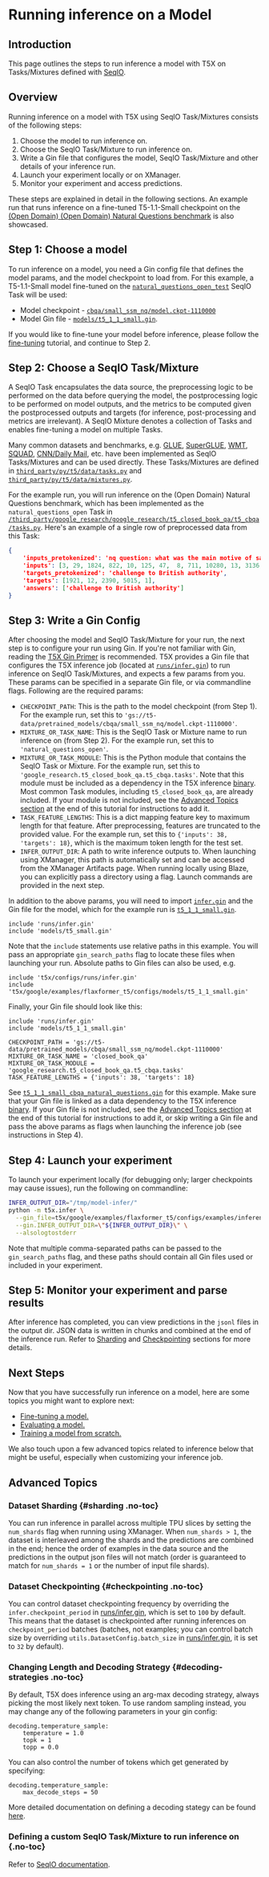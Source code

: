 # Running inference on a Model


## Introduction

This page outlines the steps to run inference a model with T5X on Tasks/Mixtures
defined with [SeqIO](https://github.com/google/seqio/blob/main/README.md).

## Overview

Running inference on a model with T5X using SeqIO Task/Mixtures consists of the
following steps:

1.  Choose the model to run inference on.
1.  Choose the SeqIO Task/Mixture to run inference on.
1.  Write a Gin file that configures the model, SeqIO Task/Mixture and other
    details of your inference run.
1.  Launch your experiment locally or on XManager.
1.  Monitor your experiment and access predictions.

These steps are explained in detail in the following sections. An example run
that runs inference on a fine-tuned T5-1.1-Small checkpoint on the
[(Open Domain) (Open Domain) Natural Questions benchmark](https://ai.google.com/research/NaturalQuestions/)
is also showcased.

## Step 1: Choose a model

To run inference on a model, you need a Gin config file that defines the model
params, and the model checkpoint to load from. For this example, a T5-1.1-Small
model fine-tuned on the
[`natural_questions_open_test`](https://github.com/google-research/google-research/tree/master/t5_closed_book_qa/t5_cbqa/tasks.py?l=141&rcl=370261021)
SeqIO Task will be used:

+   Model checkpoint -
    [`cbqa/small_ssm_nq/model.ckpt-1110000`](https://console.cloud.google.com/storage/browser/t5-data/pretrained_models/cbqa/small_ssm_nq/)
+   Model Gin file -
    [`models/t5_1_1_small.gin`](https://github.com/google-research/t5x/tree/main/t5x/google/examples/flaxformer_t5/configs/models/t5_1_1_small.gin).

If you would like to fine-tune your model before inference, please follow the
[fine-tuning](finetune) tutorial, and continue to Step 2.

## Step 2: Choose a SeqIO Task/Mixture

A SeqIO Task encapsulates the data source, the preprocessing logic to be
performed on the data before querying the model, the postprocessing logic to be
performed on model outputs, and the metrics to be computed given the
postprocessed outputs and targets (for inference, post-processing and metrics
are irrelevant). A SeqIO Mixture denotes a collection of Tasks and enables
fine-tuning a model on multiple Tasks.

Many common datasets and benchmarks, e.g. [GLUE](https://gluebenchmark.com/),
[SuperGLUE](https://super.gluebenchmark.com/),
[WMT](https://www.tensorflow.org/datasets/catalog/wmt_t2t_translate),
[SQUAD](https://rajpurkar.github.io/SQuAD-explorer/),
[CNN/Daily Mail](https://github.com/abisee/cnn-dailymail), etc. have been
implemented as SeqIO Tasks/Mixtures and can be used directly. These
Tasks/Mixtures are defined in
[`third_party/py/t5/data/tasks.py`](https://github.com/google-research/text-to-text-transfer-transformer/tree/main/t5/data/tasks.py)
and
[`third_party/py/t5/data/mixtures.py`](https://github.com/google-research/text-to-text-transfer-transformer/tree/main/t5/data/mixtures.py).

For the example run, you will run inference on the (Open Domain) Natural
Questions benchmark, which has been implemented as the `natural_questions_open`
Task in
[`/third_party/google_research/google_research/t5_closed_book_qa/t5_cbqa/tasks.py`](https://github.com/google-research/google-research/tree/master/t5_closed_book_qa/t5_cbqa/tasks.py?l=98&rcl=370261021).
Here's an example of a single row of preprocessed data from this Task:

```json
{
    'inputs_pretokenized': 'nq question: what was the main motive of salt march',
    'inputs': [3, 29, 1824, 822, 10, 125, 47,  8, 711, 10280, 13, 3136, 10556, 1]
    'targets_pretokenized': 'challenge to British authority',
    'targets': [1921, 12, 2390, 5015, 1],
    'answers': ['challenge to British authority']
}
```

## Step 3: Write a Gin Config

After choosing the model and SeqIO Task/Mixture for your run, the next step is
to configure your run using Gin. If you're not familiar with Gin, reading the
[T5X Gin Primer](gin.md) is recommended. T5X provides a Gin file that configures
the T5X inference job (located at
[`runs/infer.gin`](https://github.com/google-research/t5x/tree/main/t5x/configs/runs/infer.gin)) to
run inference on SeqIO Task/Mixtures, and expects a few params from you. These
params can be specified in a separate Gin file, or via commandline flags.
Following are the required params:

+   `CHECKPOINT_PATH`: This is the path to the model checkpoint (from Step 1).
    For the example run, set this to
    `'gs://t5-data/pretrained_models/cbqa/small_ssm_nq/model.ckpt-1110000'`.
+   `MIXTURE_OR_TASK_NAME`: This is the SeqIO Task or Mixture name to run
    inference on (from Step 2). For the example run, set this to
    `'natural_questions_open'`.
+   `MIXTURE_OR_TASK_MODULE`: This is the Python module that contains the SeqIO
    Task or Mixture. For the example run, set this to
    `'google_research.t5_closed_book_qa.t5_cbqa.tasks'`.
    Note that this module must be included as a dependency in the T5X inference
    [binary](https://github.com/google-research/t5x/tree/main/t5x/BUILD;l=74;rcl=398627055). Most
    common Task modules, including `t5_closed_book_qa`, are already included. If
    your module is not included, see the
    [Advanced Topics section](#custom-t5x-binaries) at the end of this tutorial
    for instructions to add it.
+   `TASK_FEATURE_LENGTHS`: This is a dict mapping feature key to maximum length
    for that feature. After preprocessing, features are truncated to the
    provided value. For the example run, set this to `{'inputs': 38, 'targets':
    18}`, which is the maximum token length for the test set.
+   `INFER_OUTPUT_DIR`: A path to write inference outputs to. When launching
    using XManager, this path is automatically set and can be accessed from the
    XManager Artifacts page. When running locally using Blaze, you can
    explicitly pass a directory using a flag. Launch commands are provided in
    the next step.

In addition to the above params, you will need to import
[`infer.gin`](https://github.com/google-research/t5x/tree/main/t5x/configs/runs/infer.gin) and the
Gin file for the model, which for the example run is
[`t5_1_1_small.gin`](https://github.com/google-research/t5x/tree/main/t5x/google/examples/flaxformer_t5/configs/models/t5_1_1_small.gin).

```gin
include 'runs/infer.gin'
include 'models/t5_small.gin'
```

Note that the `include` statements use relative paths in this example. You will
pass an appropriate `gin_search_paths` flag to locate these files when launching
your run. Absolute paths to Gin files can also be used, e.g.

```gin
include 't5x/configs/runs/infer.gin'
include 't5x/google/examples/flaxformer_t5/configs/models/t5_1_1_small.gin'
```

Finally, your Gin file should look like this:

```gin
include 'runs/infer.gin'
include 'models/t5_1_1_small.gin'

CHECKPOINT_PATH = 'gs://t5-data/pretrained_models/cbqa/small_ssm_nq/model.ckpt-1110000'
MIXTURE_OR_TASK_NAME = 'closed_book_qa'
MIXTURE_OR_TASK_MODULE = 'google_research.t5_closed_book_qa.t5_cbqa.tasks'
TASK_FEATURE_LENGTHS = {'inputs': 38, 'targets': 18}
```

See
[`t5_1_1_small_cbqa_natural_questions.gin`](https://github.com/google-research/t5x/tree/main/t5x/google/examples/flaxformer_t5/configs/examples/inference/t5_1_1_small_cbqa_natural_questions.gin)
for this example. Make sure that your Gin file is linked as a data dependency to
the T5X inference
[binary](https://github.com/google-research/t5x/tree/main/t5x/BUILD;l=74;rcl=398627055). If your
Gin file is not included, see the
[Advanced Topics section](#custom-t5x-binaries) at the end of this tutorial for
instructions to add it, or skip writing a Gin file and pass the above params as
flags when launching the inference job (see instructions in Step 4).

## Step 4: Launch your experiment

To launch your experiment locally (for debugging only; larger checkpoints may
cause issues), run the following on commandline:

```sh
INFER_OUTPUT_DIR="/tmp/model-infer/"
python -m t5x.infer \
  --gin_file=t5x/google/examples/flaxformer_t5/configs/examples/inference/t5_1_1_small_cbqa_natural_questions.gin \
  --gin.INFER_OUTPUT_DIR=\"${INFER_OUTPUT_DIR}\" \
  --alsologtostderr
```

Note that multiple comma-separated paths can be passed to the `gin_search_paths`
flag, and these paths should contain all Gin files used or included in your
experiment.


## Step 5: Monitor your experiment and parse results


After inference has completed, you can view predictions in the `jsonl` files in
the output dir. JSON data is written in chunks and combined at the end of the
inference run. Refer to [Sharding](#sharding) and
[Checkpointing](#checkpointing) sections for more details.

## Next Steps

Now that you have successfully run inference on a model, here are some topics
you might want to explore next:

+   [Fine-tuning a model.](finetune)
+   [Evaluating a model.](eval)
+   [Training a model from scratch.](pretrain)

We also touch upon a few advanced topics related to inference below that might
be useful, especially when customizing your inference job.

## Advanced Topics

### Dataset Sharding {#sharding .no-toc}

You can run inference in parallel across multiple TPU slices by setting the
`num_shards` flag when running using XManager. When `num_shards > 1`, the
dataset is interleaved among the shards and the predictions are combined in the
end; hence the order of examples in the data source and the predictions in the
output json files will not match (order is guaranteed to match for `num_shards =
1` or the number of input file shards).

### Dataset Checkpointing {#checkpointing .no-toc}

You can control dataset checkpointing frequency by overriding the
`infer.checkpoint_period` in
[runs/infer.gin](https://github.com/google-research/t5x/tree/main/t5x/configs/runs/infer.gin),
which is set to `100` by default. This means that the dataset is checkpointed
after running inferences on `checkpoint_period` batches (batches, not examples;
you can control batch size by overriding `utils.DatasetConfig.batch_size` in
[runs/infer.gin](https://github.com/google-research/t5x/tree/main/t5x/configs/runs/infer.gin), it
is set to `32` by default).

### Changing Length and Decoding Strategy {#decoding-strategies .no-toc}

By default, T5X does inference using an arg-max decoding strategy, always
picking the most likely next token. To use random sampling instead, you may
change any of the following parameters in your gin config:

```gin
decoding.temperature_sample:
    temperature = 1.0
    topk = 1
    topp = 0.0
```

You can also control the number of tokens which get generated by specifying:

```gin
decoding.temperature_sample:
    max_decode_steps = 50
```

More detailed documentation on defining a decoding stategy can be found
[here](https://github.com/google-research/text-to-text-transfer-transformer/blob/main/README.mdx/usage/decoding).


### Defining a custom SeqIO Task/Mixture to run inference on {.no-toc}

Refer to [SeqIO documentation](https://github.com/google/seqio/blob/main/README.md).
